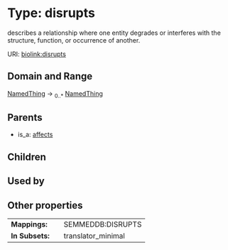 
# Type: disrupts


describes a relationship where one entity degrades or interferes with the structure, function, or occurrence of another.

URI: [biolink:disrupts](https://w3id.org/biolink/vocab/disrupts)


## Domain and Range

[NamedThing](NamedThing.md) ->  <sub>0..*</sub> [NamedThing](NamedThing.md)

## Parents

 *  is_a: [affects](affects.md)

## Children


## Used by


## Other properties

|  |  |  |
| --- | --- | --- |
| **Mappings:** | | SEMMEDDB:DISRUPTS |
| **In Subsets:** | | translator_minimal |

